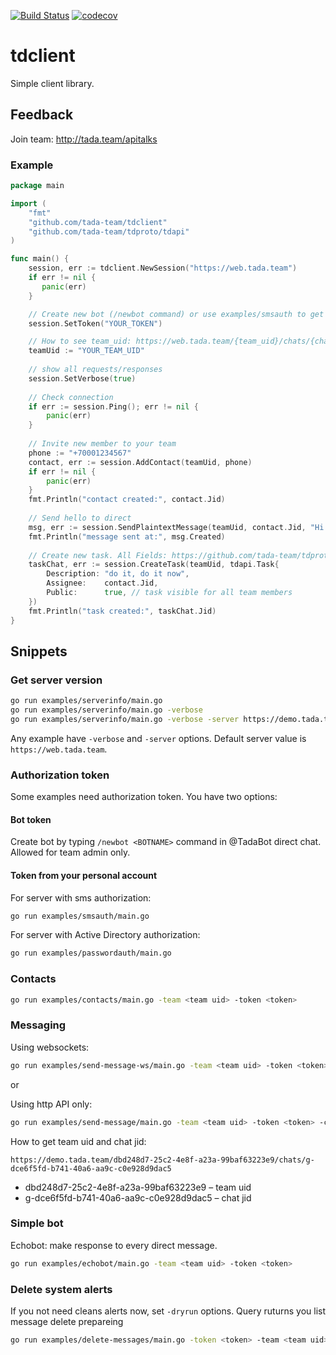 [![Build Status](https://travis-ci.org/tada-team/tdclient.svg?branch=master)](https://travis-ci.org/tada-team/tdclient) [![codecov](https://codecov.io/gh/tada-team/tdclient/branch/master/graph/badge.svg)](https://codecov.io/gh/tada-team/tdclient)

# tdclient
Simple client library.

## Feedback
Join team: http://tada.team/apitalks

### Example
```go
package main

import (
	"fmt"
	"github.com/tada-team/tdclient"
	"github.com/tada-team/tdproto/tdapi"
)

func main() {
    session, err := tdclient.NewSession("https://web.tada.team")
    if err != nil {
       panic(err)
    }

    // Create new bot (/newbot command) or use examples/smsauth to get own account token
    session.SetToken("YOUR_TOKEN")

    // How to see team_uid: https://web.tada.team/{team_uid}/chats/{chat_jid}
    teamUid := "YOUR_TEAM_UID" 
	
    // show all requests/responses
    session.SetVerbose(true)
 
    // Check connection
    if err := session.Ping(); err != nil {
        panic(err)
    }
    
    // Invite new member to your team
    phone := "+70001234567"
    contact, err := session.AddContact(teamUid, phone)
    if err != nil {
        panic(err)
    }
    fmt.Println("contact created:", contact.Jid)
    
    // Send hello to direct
    msg, err := session.SendPlaintextMessage(teamUid, contact.Jid, "Hi there!") 
    fmt.Println("message sent at:", msg.Created)
    
    // Create new task. All Fields: https://github.com/tada-team/tdproto/blob/master/tdapi/task.go
    taskChat, err := session.CreateTask(teamUid, tdapi.Task{
        Description: "do it, do it now",
        Assignee:    contact.Jid,
        Public:      true, // task visible for all team members
    }) 
    fmt.Println("task created:", taskChat.Jid)
}

```

## Snippets

### Get server version

```bash
go run examples/serverinfo/main.go
go run examples/serverinfo/main.go -verbose
go run examples/serverinfo/main.go -verbose -server https://demo.tada.team
```

Any example have `-verbose` and `-server` options. Default server value is `https://web.tada.team`.

### Authorization token

Some examples need authorization token. You have two options:

#### Bot token
 
Create bot by typing `/newbot <BOTNAME>` command in @TadaBot direct chat. 
Allowed for team admin only.

#### Token from your personal account

For server with sms authorization:
```bash
go run examples/smsauth/main.go
```

For server with Active Directory authorization:
```bash
go run examples/passwordauth/main.go
```

### Contacts

```bash
go run examples/contacts/main.go -team <team uid> -token <token>
```

### Messaging

Using websockets:
```bash
go run examples/send-message-ws/main.go -team <team uid> -token <token> -chat <chat jid> -message <message text>
```
or

Using http API only:
```bash
go run examples/send-message/main.go -team <team uid> -token <token> -chat <chat jid> -message <message text>
```

How to get team uid and chat jid:

```https://demo.tada.team/dbd248d7-25c2-4e8f-a23a-99baf63223e9/chats/g-dce6f5fd-b741-40a6-aa9c-c0e928d9dac5```
 
 * dbd248d7-25c2-4e8f-a23a-99baf63223e9 – team uid
 * g-dce6f5fd-b741-40a6-aa9c-c0e928d9dac5 – chat jid

### Simple bot

Echobot: make response to every direct message.

```bash
go run examples/echobot/main.go -team <team uid> -token <token>
```

### Delete system alerts

If you not need cleans alerts now, set `-dryrun` options. Query ruturns you list message delete prepareing

```bash
go run examples/delete-messages/main.go -token <token> -team <team uid> -chat <chat jid>
```
